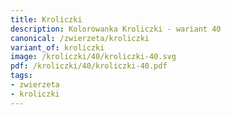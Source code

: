 ```yaml
---
title: Kroliczki
description: Kolorowanka Kroliczki - wariant 40
canonical: /zwierzeta/kroliczki
variant_of: kroliczki
image: /kroliczki/40/kroliczki-40.svg
pdf: /kroliczki/40/kroliczki-40.pdf
tags:
- zwierzeta
- kroliczki
---
```

